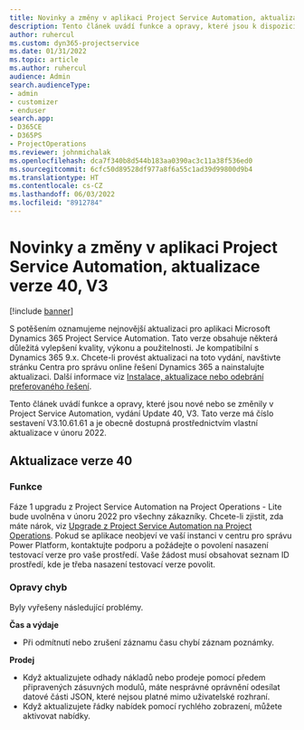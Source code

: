 ```yaml
---
title: Novinky a změny v aplikaci Project Service Automation, aktualizace verze 40, V3
description: Tento článek uvádí funkce a opravy, které jsou k dispozici v Microsoft Dynamics 365 Project Service Automation, vydání Update 40, V3.
author: ruhercul
ms.custom: dyn365-projectservice
ms.date: 01/31/2022
ms.topic: article
ms.author: ruhercul
audience: Admin
search.audienceType:
- admin
- customizer
- enduser
search.app:
- D365CE
- D365PS
- ProjectOperations
ms.reviewer: johnmichalak
ms.openlocfilehash: dca7f340b8d544b183aa0390ac3c11a38f536ed0
ms.sourcegitcommit: 6cfc50d89528df977a8f6a55c1ad39d99800d9b4
ms.translationtype: HT
ms.contentlocale: cs-CZ
ms.lasthandoff: 06/03/2022
ms.locfileid: "8912784"
---
```

# <a name="whats-new-or-changed-in-project-service-automation-update-release-40-v3"></a>Novinky a změny v aplikaci Project Service Automation, aktualizace verze 40, V3

[!include [banner](../includes/psa-now-project-operations.md)]

S potěšením oznamujeme nejnovější aktualizaci pro aplikaci Microsoft Dynamics 365 Project Service Automation. Tato verze obsahuje některá důležitá vylepšení kvality, výkonu a použitelnosti. Je kompatibilní s Dynamics 365 9.x. Chcete-li provést aktualizaci na toto vydání, navštivte stránku Centra pro správu online řešení Dynamics 365 a nainstalujte aktualizaci. Další informace viz [Instalace, aktualizace nebo odebrání preferovaného řešení](/power-platform/admin/install-remove-preferred-solution).

Tento článek uvádí funkce a opravy, které jsou nové nebo se změnily v Project Service Automation, vydání Update 40, V3. Tato verze má číslo sestavení V3.10.61.61 a je obecně dostupná prostřednictvím vlastní aktualizace v únoru 2022.

## <a name="update-release-40"></a>Aktualizace verze 40

### <a name="features"></a>Funkce
Fáze 1 upgradu z Project Service Automation na Project Operations - Lite bude uvolněna v únoru 2022 pro všechny zákazníky. Chcete-li zjistit, zda máte nárok, viz [Upgrade z Project Service Automation na Project Operations](upgrade-project-operations-non-stocked.md). Pokud se aplikace neobjeví ve vaší instanci v centru pro správu Power Platform, kontaktujte podporu a požádejte o povolení nasazení testovací verze pro vaše prostředí. Vaše žádost musí obsahovat seznam ID prostředí, kde je třeba nasazení testovací verze povolit.

### <a name="bug-fixes"></a>Opravy chyb

Byly vyřešeny následující problémy.

**Čas a výdaje**
- Při odmítnutí nebo zrušení záznamu času chybí záznam poznámky. 

**Prodej**

- Když aktualizujete odhady nákladů nebo prodeje pomocí předem připravených zásuvných modulů, máte nesprávné oprávnění odesílat datové části JSON, které nejsou platné mimo uživatelské rozhraní.
- Když aktualizujete řádky nabídek pomocí rychlého zobrazení, můžete aktivovat nabídky.
